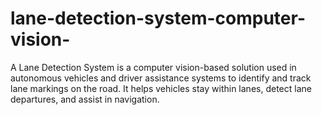 # lane-detection-system-computer-vision-
A Lane Detection System is a computer vision-based solution used in autonomous vehicles and driver assistance systems to identify and track lane markings on the road. It helps vehicles stay within lanes, detect lane departures, and assist in navigation.
